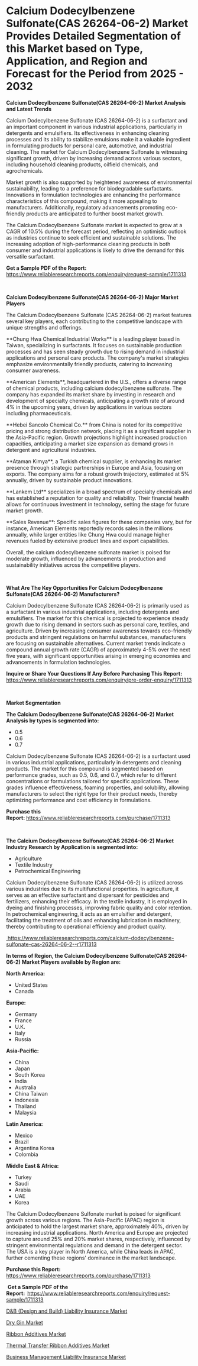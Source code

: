 <p><h1>Calcium Dodecylbenzene Sulfonate(CAS 26264-06-2) Market Provides Detailed Segmentation of this Market based on Type, Application, and Region and Forecast for the Period from 2025 - 2032</h1></p><p><strong>Calcium Dodecylbenzene Sulfonate(CAS 26264-06-2) Market Analysis and Latest Trends</strong></p>
<p><p>Calcium Dodecylbenzene Sulfonate (CAS 26264-06-2) is a surfactant and an important component in various industrial applications, particularly in detergents and emulsifiers. Its effectiveness in enhancing cleaning processes and its ability to stabilize emulsions make it a valuable ingredient in formulating products for personal care, automotive, and industrial cleaning. The market for Calcium Dodecylbenzene Sulfonate is witnessing significant growth, driven by increasing demand across various sectors, including household cleaning products, oilfield chemicals, and agrochemicals.</p><p>Market growth is also supported by heightened awareness of environmental sustainability, leading to a preference for biodegradable surfactants. Innovations in formulation technologies are enhancing the performance characteristics of this compound, making it more appealing to manufacturers. Additionally, regulatory advancements promoting eco-friendly products are anticipated to further boost market growth.</p><p>The Calcium Dodecylbenzene Sulfonate market is expected to grow at a CAGR of 10.5% during the forecast period, reflecting an optimistic outlook as industries continue to seek efficient and sustainable solutions. The increasing adoption of high-performance cleaning products in both consumer and industrial applications is likely to drive the demand for this versatile surfactant.</p></p>
<p><strong>Get a Sample PDF of the Report:&nbsp;</strong> <a href="https://www.reliableresearchreports.com/enquiry/request-sample/1711313?utm_campaign=36&utm_medium=2&utm_source=Github&utm_content=ia&utm_term=10012025&utm_id=calcium-dodecylbenzene-sulfonatecas-26264-06-2">https://www.reliableresearchreports.com/enquiry/request-sample/1711313</a></p>
<p>&nbsp;</p>
<p><strong>Calcium Dodecylbenzene Sulfonate(CAS 26264-06-2) Major Market Players</strong></p>
<p><p>The Calcium Dodecylbenzene Sulfonate (CAS 26264-06-2) market features several key players, each contributing to the competitive landscape with unique strengths and offerings.</p><p>**Chung Hwa Chemical Industrial Works** is a leading player based in Taiwan, specializing in surfactants. It focuses on sustainable production processes and has seen steady growth due to rising demand in industrial applications and personal care products. The company's market strategies emphasize environmentally friendly products, catering to increasing consumer awareness.</p><p>**American Elements**, headquartered in the U.S., offers a diverse range of chemical products, including calcium dodecylbenzene sulfonate. The company has expanded its market share by investing in research and development of specialty chemicals, anticipating a growth rate of around 4% in the upcoming years, driven by applications in various sectors including pharmaceuticals.</p><p>**Hebei Sancolo Chemical Co.** from China is noted for its competitive pricing and strong distribution network, placing it as a significant supplier in the Asia-Pacific region. Growth projections highlight increased production capacities, anticipating a market size expansion as demand grows in detergent and agricultural industries.</p><p>**Ataman Kimya**, a Turkish chemical supplier, is enhancing its market presence through strategic partnerships in Europe and Asia, focusing on exports. The company aims for a robust growth trajectory, estimated at 5% annually, driven by sustainable product innovations.</p><p>**Lankem Ltd** specializes in a broad spectrum of specialty chemicals and has established a reputation for quality and reliability. Their financial health allows for continuous investment in technology, setting the stage for future market growth.</p><p>**Sales Revenue**: Specific sales figures for these companies vary, but for instance, American Elements reportedly records sales in the millions annually, while larger entities like Chung Hwa could manage higher revenues fueled by extensive product lines and export capabilities.</p><p>Overall, the calcium dodecylbenzene sulfonate market is poised for moderate growth, influenced by advancements in production and sustainability initiatives across the competitive players.</p></p>
<p>&nbsp;</p>
<p><strong>What Are The Key Opportunities For Calcium Dodecylbenzene Sulfonate(CAS 26264-06-2) Manufacturers?</strong></p>
<p><p>Calcium Dodecylbenzene Sulfonate (CAS 26264-06-2) is primarily used as a surfactant in various industrial applications, including detergents and emulsifiers. The market for this chemical is projected to experience steady growth due to rising demand in sectors such as personal care, textiles, and agriculture. Driven by increasing consumer awareness towards eco-friendly products and stringent regulations on harmful substances, manufacturers are focusing on sustainable alternatives. Current market trends indicate a compound annual growth rate (CAGR) of approximately 4-5% over the next five years, with significant opportunities arising in emerging economies and advancements in formulation technologies.</p></p>
<p><strong>Inquire or Share Your Questions If Any Before Purchasing This Report:</strong> <a href="https://www.reliableresearchreports.com/enquiry/pre-order-enquiry/1711313?utm_campaign=36&utm_medium=2&utm_source=Github&utm_content=ia&utm_term=10012025&utm_id=calcium-dodecylbenzene-sulfonatecas-26264-06-2">https://www.reliableresearchreports.com/enquiry/pre-order-enquiry/1711313</a></p>
<p>&nbsp;</p>
<p><strong>Market Segmentation</strong></p>
<p><strong>The Calcium Dodecylbenzene Sulfonate(CAS 26264-06-2) Market Analysis by types is segmented into:</strong></p>
<p><ul><li>0.5</li><li>0.6</li><li>0.7</li></ul></p>
<p><p>Calcium Dodecylbenzene Sulfonate (CAS 26264-06-2) is a surfactant used in various industrial applications, particularly in detergents and cleaning products. The market for this compound is segmented based on performance grades, such as 0.5, 0.6, and 0.7, which refer to different concentrations or formulations tailored for specific applications. These grades influence effectiveness, foaming properties, and solubility, allowing manufacturers to select the right type for their product needs, thereby optimizing performance and cost efficiency in formulations.</p></p>
<p><strong>Purchase this Report:&nbsp;</strong><a href="https://www.reliableresearchreports.com/purchase/1711313?utm_campaign=36&utm_medium=2&utm_source=Github&utm_content=ia&utm_term=10012025&utm_id=calcium-dodecylbenzene-sulfonatecas-26264-06-2">https://www.reliableresearchreports.com/purchase/1711313</a></p>
<p>&nbsp;</p>
<p><strong>The Calcium Dodecylbenzene Sulfonate(CAS 26264-06-2) Market Industry Research by Application is segmented into:</strong></p>
<p><ul><li>Agriculture</li><li>Textile Industry</li><li>Petrochemical Engineering</li></ul></p>
<p><p>Calcium Dodecylbenzene Sulfonate (CAS 26264-06-2) is utilized across various industries due to its multifunctional properties. In agriculture, it serves as an effective surfactant and dispersant for pesticides and fertilizers, enhancing their efficacy. In the textile industry, it is employed in dyeing and finishing processes, improving fabric quality and color retention. In petrochemical engineering, it acts as an emulsifier and detergent, facilitating the treatment of oils and enhancing lubrication in machinery, thereby contributing to operational efficiency and product quality.</p></p>
<p><a href="https://www.reliableresearchreports.com/calcium-dodecylbenzene-sulfonate-cas-26264-06-2--r1711313?utm_campaign=36&utm_medium=2&utm_source=Github&utm_content=ia&utm_term=10012025&utm_id=calcium-dodecylbenzene-sulfonatecas-26264-06-2">&nbsp;https://www.reliableresearchreports.com/calcium-dodecylbenzene-sulfonate-cas-26264-06-2--r1711313</a></p>
<p><strong>In terms of Region, the Calcium Dodecylbenzene Sulfonate(CAS 26264-06-2) Market Players available by Region are:</strong></p>
<p>
    <p> <strong> North America: </strong>
        <ul>
            <li>United States</li>
            <li>Canada</li>
        </ul>
        </p> 
    <p> <strong> Europe: </strong>
        <ul>
            <li>Germany</li>
            <li>France</li>
            <li>U.K.</li>
            <li>Italy</li>
            <li>Russia</li>
        </ul>
        </p> 
    <p> <strong> Asia-Pacific: </strong>
        <ul>
            <li>China</li>
            <li>Japan</li>
            <li>South Korea</li>
            <li>India</li>
            <li>Australia</li>
            <li>China Taiwan</li>
            <li>Indonesia</li>
            <li>Thailand</li>
            <li>Malaysia</li>
        </ul>
        </p> 
    <p> <strong> Latin America: </strong>
        <ul>
            <li>Mexico</li>
            <li>Brazil</li>
            <li>Argentina Korea</li>
            <li>Colombia</li>
        </ul>
        </p> 
    <p> <strong> Middle East & Africa: </strong>
        <ul>
            <li>Turkey</li>
            <li>Saudi</li>
            <li>Arabia</li>
            <li>UAE</li>
            <li>Korea</li>
        </ul>
    </p>
    </p>
<p><p>The Calcium Dodecylbenzene Sulfonate market is poised for significant growth across various regions. The Asia-Pacific (APAC) region is anticipated to hold the largest market share, approximately 40%, driven by increasing industrial applications. North America and Europe are projected to capture around 25% and 20% market shares, respectively, influenced by stringent environmental regulations and demand in the detergent sector. The USA is a key player in North America, while China leads in APAC, further cementing these regions' dominance in the market landscape.</p></p>
<p><strong>Purchase this Report: </strong><a href="https://www.reliableresearchreports.com/purchase/1711313?utm_campaign=36&utm_medium=2&utm_source=Github&utm_content=ia&utm_term=10012025&utm_id=calcium-dodecylbenzene-sulfonatecas-26264-06-2">https://www.reliableresearchreports.com/purchase/1711313</a></p>
<p>&nbsp;<strong>Get a Sample PDF of the Report:&nbsp;&nbsp;</strong><a href="https://www.reliableresearchreports.com/enquiry/request-sample/1711313?utm_campaign=36&utm_medium=2&utm_source=Github&utm_content=ia&utm_term=10012025&utm_id=calcium-dodecylbenzene-sulfonatecas-26264-06-2">https://www.reliableresearchreports.com/enquiry/request-sample/1711313</a></p>
<p><strong></strong></p>
<p><p><a href="https://github.com/tamvrosiya/Market-Research-Report-List-6/blob/main/db-design-and-build-liability-insurance-market.md?utm_campaign=36&utm_medium=2&utm_source=Github&utm_content=ia&utm_term=10012025&utm_id=calcium-dodecylbenzene-sulfonatecas-26264-06-2">D&B (Design and Build) Liability Insurance Market</a></p><p><a href="https://github.com/AngelaWalsh696/Market-Research-Report-List-1/blob/main/dry-gin-market.md?utm_campaign=36&utm_medium=2&utm_source=Github&utm_content=ia&utm_term=10012025&utm_id=calcium-dodecylbenzene-sulfonatecas-26264-06-2">Dry Gin Market</a></p><p><a href="https://github.com/cheryjhonson/Market-Research-Report-List-1/blob/main/ribbon-additives-market.md?utm_campaign=36&utm_medium=2&utm_source=Github&utm_content=ia&utm_term=10012025&utm_id=calcium-dodecylbenzene-sulfonatecas-26264-06-2">Ribbon Additives Market</a></p><p><a href="https://github.com/dierdrecrichton210/Market-Research-Report-List-1/blob/main/thermal-transfer-ribbon-additives-market.md?utm_campaign=36&utm_medium=2&utm_source=Github&utm_content=ia&utm_term=10012025&utm_id=calcium-dodecylbenzene-sulfonatecas-26264-06-2">Thermal Transfer Ribbon Additives Market</a></p><p><a href="https://github.com/SanjidaKhan901/Market-Research-Report-List-1/blob/main/business-management-liability-insurance-market.md?utm_campaign=36&utm_medium=2&utm_source=Github&utm_content=ia&utm_term=10012025&utm_id=calcium-dodecylbenzene-sulfonatecas-26264-06-2">Business Management Liability Insurance Market</a></p></p>